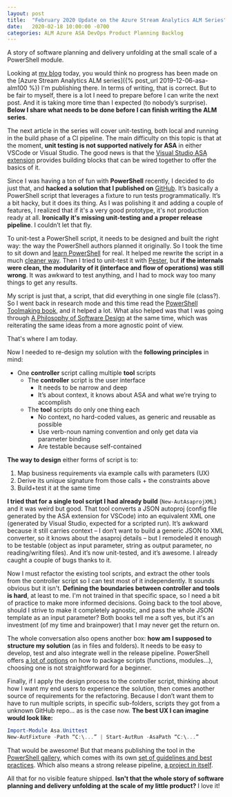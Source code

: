 ```yaml
---
layout: post
title:  "February 2020 Update on the Azure Stream Analytics ALM Series"
date:   2020-02-18 10:00:00 -0700
categories: ALM Azure ASA DevOps Product Planning Backlog
---
```


A story of software planning and delivery unfolding at the small scale of a PowerShell module.

<!--more-->

Looking at [my blog](https://www.eiden.ca/) today, you would think no progress has been made on the [Azure Stream Analytics ALM series]({% post_url 2019-12-06-asa-alm100 %}) I'm publishing there. In terms of writing, that is correct. But to be fair to myself, there is a lot I need to prepare before I can write the next post. And it is taking more time than I expected (to nobody’s surprise). **Below I share what needs to be done before I can finish writing the ALM series**.

The next article in the series will cover unit-testing, both local and running in the build phase of a CI pipeline. The main difficulty on this topic is that at the moment, **unit testing is not supported natively for ASA** in either VSCode or Visual Studio. The good news is that the [Visual Studio ASA extension](https://docs.microsoft.com/en-us/azure/stream-analytics/stream-analytics-tools-for-visual-studio-cicd) provides building blocks that can be wired together to offer the basics of it.

Since I was having a ton of fun with **PowerShell** recently, I decided to do just that, and **hacked a solution that I published on** [GitHub](https://github.com/Fleid/asa.unittest). It’s basically a PowerShell script that leverages a fixture to run tests programmatically. It’s a bit hacky, but it does its thing. As I was polishing it and adding a couple of features, I realized that if it's a very good prototype, it's not production ready at all. **Ironically it's missing unit-testing and a proper release pipeline**. I couldn’t let that fly.

To unit-test a PowerShell script, it needs to be designed and built the right way: the way the PowerShell authors planned it originally. So I took the time to sit down and [learn PowerShell](https://www.manning.com/books/learn-windows-powershell-in-a-month-of-lunches-third-edition) for real. It helped me rewrite the script in a much [cleaner way](https://github.com/Fleid/asa.unittest/blob/master/unittest/2_act/Start-AutRun.ps1). Then I tried to unit-test it with [Pester](https://github.com/pester/Pester), but **if the internals were clean, the modularity of it (interface and flow of operations) was still wrong**. It was awkward to test anything, and I had to mock way too many things to get any results.

My script is just that, a script, that did everything in one single file (class?). So I went back in research mode and this time read the [PowerShell Toolmaking book](https://www.manning.com/books/learn-powershell-scripting-in-a-month-of-lunches), and it helped a lot. What also helped was that I was going through [A Philosophy of Software Design](https://www.goodreads.com/book/show/39996759-a-philosophy-of-software-design) at the same time, which was reiterating the same ideas from a more agnostic point of view.

That's where I am today.

Now I needed to re-design my solution with the **following principles** in mind:

- One **controller** script calling multiple **tool** scripts
  - The **controller** script is the user interface
    - It needs to be narrow and deep
    - It’s about context, it knows about ASA and what we’re trying to accomplish
  - The **tool** scripts do only one thing each
    - No context, no hard-coded values, as generic and reusable as possible
    - Use verb-noun naming convention and only get data via parameter binding
    - Are testable because self-contained

**The way to design** either forms of script is to:

1. Map business requirements via example calls with parameters (UX)
2. Derive its unique signature from those calls + the constraints above
3. Build+test it at the same time

**I tried that for a single tool script I had already build** (`New-AutAsaprojXML`) and it was weird but good. That tool converts a JSON autoproj (config file generated by the ASA extension for VSCode) into an equivalent XML one (generated by Visual Studio, expected for a scripted run). It’s awkward because it still carries context – I don’t want to build a generic JSON to XML converter, so it knows about the asaproj details – but I remodeled it enough to be testable (object as input parameter, string as output parameter, no reading/writing files). And it’s now unit-tested, and it’s awesome. I already caught a couple of bugs thanks to it.

Now I must refactor the existing tool scripts, and extract the other tools from the controller script so I can test most of it independently. It sounds obvious but it isn't. **Defining the boundaries between controller and tools is hard**, at least to me. I'm not trained in that specific space, so I need a bit of practice to make more informed decisions. Going back to the tool above, should I strive to make it completely agnostic, and pass the whole JSON template as an input parameter? Both books tell me a soft yes, but it's an investment (of my time and brainpower) that I may never get the return on.

The whole conversation also opens another box: **how am I supposed to structure my solution** (as in files and folders). It needs to be easy to develop, test and also integrate well in the release pipeline. PowerShell offers [a lot of options](https://powershellexplained.com/2017-05-27-Powershell-module-building-basics/) on how to package scripts (functions, modules…), choosing one is not straightforward for a beginner.

Finally, if I apply the design process to the controller script, thinking about how I want my end users to experience the solution, then comes another source of requirements for the refactoring. Because I don’t want them to have to run multiple scripts, in specific sub-folders, scripts they got from a unknown GitHub repo… as is the case now. **The best UX I can imagine would look like:**

```PowerShell
Import-Module Asa.Unittest
New-AutFixture -Path “C:\...” | Start-AutRun -AsaPath “C:\...”
```

That would be awesome! But that means publishing the tool in the [PowerShell gallery](https://www.powershellgallery.com/), which comes with its own [set of guidelines and best practices](https://docs.microsoft.com/en-us/powershell/scripting/gallery/concepts/publishing-guidelines?view=powershell-7). Which also means a strong release pipeline, [a project in itself](https://powershellexplained.com/2017-01-21-powershell-module-continious-delivery-pipeline/?utm_source=blog&utm_medium=blog&utm_content=tags).

All that for no visible feature shipped. **Isn't that the whole story of software planning and delivery unfolding at the scale of my little product?** I love it!
